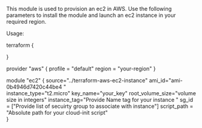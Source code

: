 This module is used to provision an ec2 in AWS. Use the following parameters to install the module and launch an ec2 instance in your required region.

Usage:

terraform {

}

provider "aws" {
    profile = "default"
    region = "your-region"
}


module "ec2" {
 source="../terraform-aws-ec2-instance"
 ami_id="ami-0b4946d7420c44be4 "  
 instance_type="t2.micro"
 key_name="your_key"
 root_volume_size="volume size in integers"
 instance_tag="Provide Name tag for your instance "
 sg_id = ["Provide list of secuirty group to associate with instance"]
 script_path = "Absolute path for your cloud-init script"  
}

